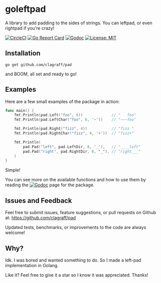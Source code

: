 # goleftpad
A library to add padding to the sides of strings. You can leftpad, or even 
rightpad if you're crazy!

[![CircleCI](https://circleci.com/gh/clagraff/pad/tree/master.svg?style=svg)](https://circleci.com/gh/clagraff/pad/tree/master)
[![Go Report Card](https://goreportcard.com/badge/github.com/clagraff/pad)](https://goreportcard.com/report/github.com/clagraff/pad)
[![Godoc](https://camo.githubusercontent.com/994c4dfb011a5952ca63171965089d673f8bc142/68747470733a2f2f676f646f632e6f72672f6769746875622e636f6d2f756e69706c616365732f636172626f6e3f7374617475732e737667)](https://godoc.org/github.com/clagraff/pad)
[![License: MIT](https://img.shields.io/badge/License-MIT-blue.svg)](https://opensource.org/licenses/MIT)

## Installation

```
go get github.com/clagraff/pad
```

and BOOM, all set and ready to go!

## Examples
Here are a few small examples of the package in action:

```go
func main() {
    fmt.Println(pad.Left("foo", 6))             // "   foo"
    fmt.Println(pad.LeftChar("foo", 6, '~'))    // "~~~foo"

    fmt.Println(pad.Right("fizz", 4))           // "fizz "
    fmt.Println(pad.RightChar("fizz", 4, '+'))  // "fizz+"

    fmt.Println(
        pad.Pad("left", pad.LeftDir, 8, '_'),   // "____left"
        pad.Pad("right", pad.RightDir, 8, "_"), // "right___"
    )
}
```

Simple!

You can see more on the available functions and how to use them by reading the 
[![Godoc](https://camo.githubusercontent.com/994c4dfb011a5952ca63171965089d673f8bc142/68747470733a2f2f676f646f632e6f72672f6769746875622e636f6d2f756e69706c616365732f636172626f6e3f7374617475732e737667)](https://godoc.org/github.com/clagraff/pad) page for the package.


## Issues and Feedback
Feel free to submit issues, feature suggestions, or pull requests on Github
at: https://github.com/clagraff/pad

Updated tests, benchmarks, or improvements to the code are always welcome!

## Why?
Idk. I was bored and wanted something to do. So I made a left-pad implementation
in Golang.

Like it? Feel free to give it a star so I know it was appreciated. Thanks!
